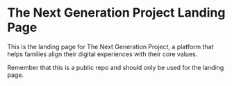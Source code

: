 # The Next Generation Project Landing Page

This is the landing page for The Next Generation Project, a platform that helps families align their digital experiences with their core values.

Remember that this is a public repo and should only be used for the landing page.
